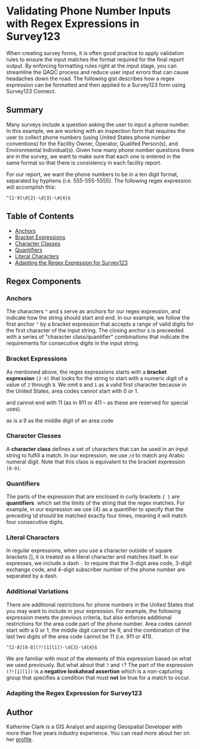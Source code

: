 # Validating Phone Number Inputs with Regex Expressions in Survey123

When creating survey forms, it is often good practice to apply validation rules to ensure the input matches the format required for the final report output. By enforcing formatting rules right at the input stage, you can streamline the QAQC process and reduce user input errors that can cause headaches down the road. The following gist describes how a regex expression can be formatted and then applied to a Survey123 form using Survey123 Connect.

## Summary

Many surveys include a question asking the user to input a phone number. In this example, we are working with an inspection form that requires the user to collect phone numbers (using United States phone number conventions) for the Facility Owner, Operator, Qualifed Person(s), and Environmental Individual(s). Given how many phone number questions there are in the survey, we want to make sure that each one is entered in the same format so that there is consistency in each facility report.

For our report, we want the phone numbers to be in a ten digit format, separated by hyphens (i.e. 555-555-5555). The following regex expression will accomplish this:

`^[2-9]\d{2}-\d{3}-\d{4}$`

## Table of Contents

- [Anchors](#anchors)
- [Bracket Expressions](#bracket-expressions)
- [Character Classes](#character-classes)
- [Quantifiers](#quantifiers)
- [Literal Characters](#literal-characters)
- [Adapting the Regex Expression for Survey123](#adapting-the-regex-expression-for-survey123)

## Regex Components

### Anchors

The characters `^` and `$` serve as anchors for our regex expression, and indicate how the string should start and end. In our example, we follow the first anchor `^` by a bracket expression that accepts a range of valid digits for the first character of the input string. The closing anchor `$` is preceeded with a series of "character class/quantifier" combinations that indicate the requirements for consecutive digits in the input string.

### Bracket Expressions

As mentioned above, the regex expressions starts with a **bracket expression** `[2-9]` that looks for the string to start with a numeric digit of a value of `2` through `9`. We omit `0` and `1` as a valid first character because in the United States, area codes cannot start with 0 or 1.

and cannot end with 11 (as in 911 or 411 – as these are reserved for special uses).

as is a 9 as the middle digit of an area code


### Character Classes

A **character class** defines a set of characters that can be used in an input string to fulfill a match. In our expression, we use `/d` to match any Arabic numeral digit. Note that this class is equivalent to the bracket expression `[0-9]`.


### Quantifiers

The parts of the expression that are enclosed in curly brackets `{ }` are **quantifiers**. which set the limits of the string that the regex matches. For example, in our expression we use {4} as a quantifier to specify that the preceding \d should be matched exactly four times, meaning it will match four consecutive digits.

### Literal Characters

In regular expressions, when you use a character outside of square brackets [], it is treated as a literal character and matches itself. In our expresses, we include a dash `-` to require that the 3-digit area code, 3-digit exchange code, and 4-digit subscriber number of the phone number are separated by a dash.

### Additional Variations

There are additional restrictions for phone numbers in the United States that you may want to include in your expression. For example, the following expression meets the previous criteria, but also enforces additional restrictions for the area code part of the phone number. Area codes cannot start with a 0 or 1, the middle digit cannot be 9, and the combination of the last two digits of the area code cannot be 11 (i.e. 911 or 411).

`^[2-8][0-8](?![1][1])-\d{3}-\d{4}$`

We are familiar with most of the elements of this expression based on what we used previously. But what about that `?` and `!`? The part of the expression `(?![1][1])` is a **negative lookahead assertion** which is a non-capturing group that specifies a condition that must **not** be true for a match to occur.

### Adapting the Regex Expression for Survey123



## Author

Katherine Clark is a GIS Analyst and aspiring Geospatial Developer with more than five years industry experience. You can read more about her on her [profile](https://kclarkdev.github.io/kc-project-portfolio/).
